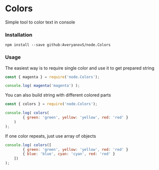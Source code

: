 # Colors
Simple tool to color text in console
### Installation
```
npm install --save github:AveryanovS/node.Colors
```
### Usage
The easiest way is to require single color and use it to get prepared string
```javascript
const { magenta } = require('node.Colors');

console.log( magenta('magenta') );
```
You can also build string with different colored parts
```javascript
const { colors } = require('node.Colors');

console.log( colors(
        { green: 'green', yellow: 'yellow', red: 'red' }
    ) 
);
```
If one color repeats, just use array of objects
```javascript
console.log( colors([
        { green: 'green', yellow: 'yellow', red: 'red' }
        { blue: 'blue', cyan: 'cyan', red: 'red' }
    ]) 
);
```